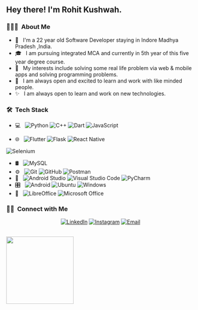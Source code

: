 <h2> Hey there! I'm Rohit Kushwah.</h2>

<h3> 👨🏻‍💻 &nbsp;About Me </h3>

- 🤔 &nbsp; I'm a 22 year old Software Developer staying in Indore Madhya Pradesh ,India.
- 🎓 &nbsp; I am pursuing integrated MCA and currently in 5th year of this five year degree course.
- 🌱 &nbsp; My interests include solving some real life problem via web & mobile apps and solving programming problems.
- 🤝 &nbsp; I am always open and excited to learn and work with like minded people.
- ✨ &nbsp; I am always open to learn and work on new technologies.

<h3> 🛠 &nbsp;Tech Stack</h3>

- 💻 &nbsp;
  ![Python](https://img.shields.io/badge/python-3670A0?style=for-the-badge&logo=python&logoColor=ffdd54)
  ![C++](https://img.shields.io/badge/c++-%2300599C.svg?style=for-the-badge&logo=c%2B%2B&logoColor=white)
  ![Dart](https://img.shields.io/badge/dart-%230175C2.svg?style=for-the-badge&logo=dart&logoColor=white)
  ![JavaScript](https://img.shields.io/badge/javascript-%23323330.svg?style=for-the-badge&logo=javascript&logoColor=%23F7DF1E)
  
- 🌐 &nbsp;
  ![Flutter](https://img.shields.io/badge/Flutter-%2302569B.svg?style=for-the-badge&logo=Flutter&logoColor=white)
  ![Flask](https://img.shields.io/badge/flask-%23000.svg?style=for-the-badge&logo=flask&logoColor=white)
  ![React Native](https://img.shields.io/badge/react_native-%2320232a.svg?style=for-the-badge&logo=react&logoColor=%2361DAFB)
<!--   ![scikit-learn](https://img.shields.io/badge/scikit--learn-%23F7931E.svg?style=for-the-badge&logo=scikit-learn&logoColor=white)
  ![TensorFlow](https://img.shields.io/badge/TensorFlow-%23FF6F00.svg?style=for-the-badge&logo=TensorFlow&logoColor=white)
  ![NumPy](https://img.shields.io/badge/numpy-%23013243.svg?style=for-the-badge&logo=numpy&logoColor=white) -->
  ![Selenium](https://img.shields.io/badge/-selenium-%43B02A?style=for-the-badge&logo=selenium&logoColor=white)
  
- 🛢 &nbsp;
  ![MySQL](https://img.shields.io/badge/mysql-%2300f.svg?style=for-the-badge&logo=mysql&logoColor=white)
- ⚙️ &nbsp;
  ![Git](https://img.shields.io/badge/git-%23F05033.svg?style=for-the-badge&logo=git&logoColor=white)
  ![GitHub](https://img.shields.io/badge/github-%23121011.svg?style=for-the-badge&logo=github&logoColor=white)
  ![Postman](https://img.shields.io/badge/Postman-FF6C37?style=for-the-badge&logo=postman&logoColor=white)
- 🔧 &nbsp;
  ![Android Studio](https://img.shields.io/badge/Android%20Studio-3DDC84.svg?style=for-the-badge&logo=android-studio&logoColor=white)
  ![Visual Studio Code](https://img.shields.io/badge/Visual%20Studio%20Code-0078d7.svg?style=for-the-badge&logo=visual-studio-code&logoColor=white)
  ![PyCharm](https://img.shields.io/badge/pycharm-143?style=for-the-badge&logo=pycharm&logoColor=black&color=black&labelColor=green)
- 🎛️ &nbsp;
  ![Android](https://img.shields.io/badge/Android-3DDC84?style=for-the-badge&logo=android&logoColor=white)
  ![Ubuntu](https://img.shields.io/badge/Ubuntu-E95420?style=for-the-badge&logo=ubuntu&logoColor=white)
  ![Windows](https://img.shields.io/badge/Windows-0078D6?style=for-the-badge&logo=windows&logoColor=white)
- 🏢 &nbsp;
  ![LibreOffice](https://img.shields.io/badge/LibreOffice-%2318A303?style=for-the-badge&logo=LibreOffice&logoColor=white)
  ![Microsoft Office](https://img.shields.io/badge/Microsoft_Office-D83B01?style=for-the-badge&logo=microsoft-office&logoColor=white)
  
  
<h3> 🤝🏻 &nbsp;Connect with Me </h3>

<p align="center">
<!-- <a href="https://vinayaksharma.vercel.app/" target="_blank"><img alt="Website" src="https://img.shields.io/badge/Website-www.vinayaksharma.com-blue?style=flat-square&logo=google-chrome"></a> -->
<a href="https://www.linkedin.com/in/rohit-kushwah-a5335615b/" target="_blank"><img alt="LinkedIn" src="https://img.shields.io/badge/LinkedIn-Rohit%20Kushwah-blue?style=flat-square&logo=linkedin"></a>
<a href="https://instagram.com/rohit_174?utm_medium=copy_link" target="_blank"><img alt="Instagram" src="https://img.shields.io/badge/Instagram-rohit_174-blue?style=flat-square&logo=instagram"></a>
<a href="mailto:rohitkushwah1742000@gmail.com" target="_blank"><img alt="Email" src="https://img.shields.io/badge/Email-rohitkushwah1742000@gmail.com-blue?style=flat-square&logo=gmail"></a>
</p>

<br/>

<a href="https://github.com/vinayaks0031">
  <img height="180em" src="https://github-readme-stats.vercel.app/api?username=rht174&theme=buefy&show_icons=true" />
</a>

<br/>
